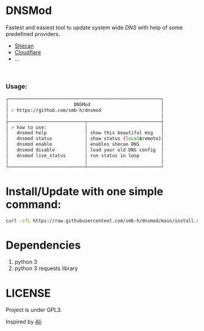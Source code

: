 # DNSMod
Fastest and easiest tool to update system wide *DNS* with help of some predefined providers. 
 - [Shecan](https://shecan.ir/)
 - [Cloudflare](https://www.cloudflare.com/)
 - ...
<br>

### Usage:
```bash
┌────────────────────────────────────────────────────────┐
│                        DNSMod                          │
│ > https://github.com/smb-h/dnsmod                      │
│                                                        │
├────────────────────────────┬───────────────────────────┤
│ > how to use:              │                           │
│   dnsmod help              │ show this beautiful msg   │
│   dnsmod status            │ show status (local&remote)│
│   dnsmod enable            │ enables shecan DNS        │
│   dnsmod disable           │ load your old DNS config  │
│   dnsmod live_status       │ run status in loop        │
│                            │                           │
└────────────────────────────┴───────────────────────────┘

```

# Install/Update with one simple command:

```bash
curl -sfL https://raw.githubusercontent.com/smb-h/dnsmod/main/install.sh | sudo bash -
```

# Dependencies
1. python 3
2. python 3 requests library

# LICENSE
Project is under GPL3.


Inspired by [Ali](https://github.com/ali77gh/shecan-cli)
